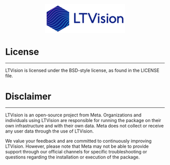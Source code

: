 <p align="center">
  <img src="./website/static/img/LTVision-logo.png" alt="logo" width="50%"/>
</p>



# License
--------------------
LTVision is licensed under the BSD-style license, as found in the LICENSE file.


# Disclaimer
-----------------------

LTVision is an open-source project from Meta. Organizations and individuals using LTVision are responsible for running the package on their own infrastructure and with their own data. Meta does not collect or receive any user data through the use of LTVision.

We value your feedback and are committed to continuously improving LTVision. However, please note that Meta may not be able to provide support through our official channels for specific troubleshooting or questions regarding the installation or execution of the package.

 
 
